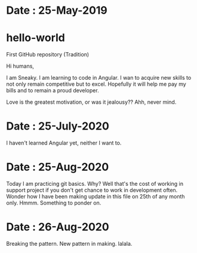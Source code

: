 # Date : 25-May-2019
# hello-world
First GitHub repository (Tradition)

Hi humans,

I am Sneaky. I am learning to code in Angular. I wan to acquire new skills to not only remain competitive but to excel.
Hopefully it will help me pay my bills and to remain a proud developer.

Love is the greatest motivation, or was it jealousy?? Ahh, never mind.


# Date : 25-July-2020

I haven't learned Angular yet, neither I want to.


# Date : 25-Aug-2020

Today I am practicing git basics. Why? Well that's the cost of working in support project if you don't get chance to work in development often.
Wonder how I have been making update in this file on 25th of any month only. Hmmm. Something to ponder on. 


# Date : 26-Aug-2020

Breaking the pattern.
New pattern in making. lalala.
